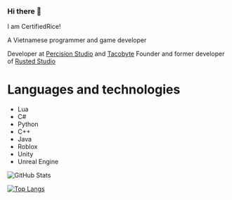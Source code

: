### Hi there :wave:

I am CertifiedRice!

A Vietnamese programmer and game developer

Developer at [Percision Studio](https://github.com/Percision-Studio) and [Tacobyte](https://github.com/Team-Tacobyte) Founder and former developer of [Rusted Studio](https://github.com/Rusted-Studio)

# Languages and technologies

- Lua
- C#
- Python
- C++
- Java
- Roblox 
- Unity
- Unreal Engine

![GitHub Stats](https://github-readme-stats.vercel.app/api?username=certifiedrice&theme=synthwave) 

[![Top Langs](https://github-readme-stats.vercel.app/api/top-langs/?username=certifiedrice&theme=synthwave)](https://github.com/anuraghazra/github-readme-stats)
